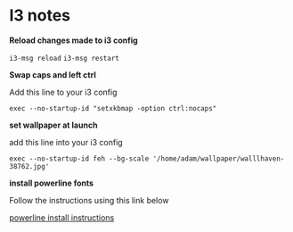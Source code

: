 
# I3 notes 

**Reload changes made to i3 config**

`i3-msg reload`
`i3-msg restart`


**Swap caps and left ctrl**

Add this line to your i3 config 

`exec --no-startup-id "setxkbmap -option ctrl:nocaps"`


**set wallpaper at launch**

add this line into your i3 config  

`exec --no-startup-id feh --bg-scale '/home/adam/wallpaper/walllhaven-38762.jpg'`

**install powerline fonts**

Follow the instructions using this link below 

[powerline install instructions](https://powerline.readthedocs.io/en/latest/installation/linux.html#fonts-installation)
